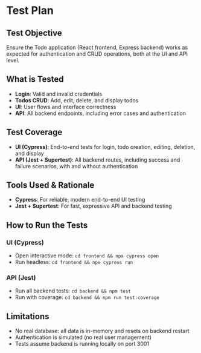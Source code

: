 # Test Plan

## Test Objective
Ensure the Todo application (React frontend, Express backend) works as expected for authentication and CRUD operations, both at the UI and API level.

## What is Tested
- **Login**: Valid and invalid credentials
- **Todos CRUD**: Add, edit, delete, and display todos
- **UI**: User flows and interface correctness
- **API**: All backend endpoints, including error cases and authentication

## Test Coverage
- **UI (Cypress)**: End-to-end tests for login, todo creation, editing, deletion, and display
- **API (Jest + Supertest)**: All backend routes, including success and failure scenarios, with and without authentication

## Tools Used & Rationale
- **Cypress**: For reliable, modern end-to-end UI testing
- **Jest + Supertest**: For fast, expressive API and backend testing

## How to Run the Tests

### UI (Cypress)
- Open interactive mode: `cd frontend && npx cypress open`
- Run headless: `cd frontend && npx cypress run`

### API (Jest)
- Run all backend tests: `cd backend && npm test`
- Run with coverage: `cd backend && npm run test:coverage`

## Limitations
- No real database: all data is in-memory and resets on backend restart
- Authentication is simulated (no real user management)
- Tests assume backend is running locally on port 3001 
